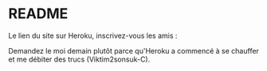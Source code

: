 # README

Le lien du site sur Heroku, inscrivez-vous les amis : 

Demandez le moi demain plutôt parce qu'Heroku a commencé à se chauffer et me débiter des trucs (Viktim2sonsuk-C).